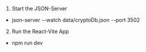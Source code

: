 1. Start the JSON-Server
- json-server --watch data/cryptoDb.json --port 3502

2. Run the React-Vite App
- npm run dev